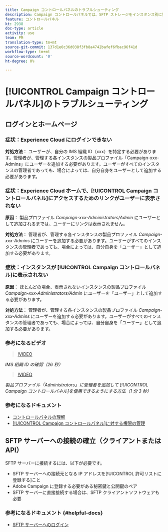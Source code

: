```yaml
---
title: Campaign コントロールパネルのトラブルシューティング
description: Campaign コントロールパネルでは、SFTP ストレージをインスタンス別に監視および管理したり、IP アドレスを許可リストに登録したりできます。
feature: コントロールパネル
kt: 2938
doc-type: article
activity: use
team: PM
translation-type: tm+mt
source-git-commit: 137d1e0c36d038f3fb8a4742bafef6fbac96f41d
workflow-type: tm+mt
source-wordcount: '0'
ht-degree: 0%

---
```



# [!UICONTROL Campaign コントロールパネル]のトラブルシューティング

## ログインとホームページ

### 症状：Experience Cloud にログインできない

**対処方法**：
ユーザーが、自分の IMS 組織 ID（xxx）を特定する必要があります。管理者が、管理する各インスタンスの製品プロファイル「Campaign-xxx-Admins」にユーザーを追加する必要があります。ユーザーがすべてのインスタンスの管理者であっても、場合によっては、自分自身をユーザーとして追加する必要があります。

### 症状：Experience Cloud ホームで、[!UICONTROL Campaign コントロールパネル]にアクセスするためのリンクがユーザーに表示されない

**原因**：
製品プロファイル _Campaign-xxx-Administrators/Admin_ にユーザーとして追加されるまでは、ユーザーにリンクは表示されません。

**対処方法**：
管理者が、管理する各インスタンスの製品プロファイル _Campaign-xxx-Admins_ にユーザーを追加する必要があります。ユーザーがすべてのインスタンスの管理者であっても、場合によっては、自分自身を「ユーザー」として追加する必要があります。

### 症状：インスタンスが [!UICONTROL Campaign コントロールパネル]に表示されない

**原因**：
ほとんどの場合、表示されないインスタンスの製品プロファイル _Campaign-xxx-Administrators/Admin_ にユーザーを「ユーザー」として追加する必要があります。

**対処方法**：
管理者が、管理する各インスタンスの製品プロファイル _Campaign-xxx-Admins_ にユーザーを追加する必要があります。ユーザーがすべてのインスタンスの管理者であっても、場合によっては、自分自身を「ユーザー」として追加する必要があります。

### 参考になるビデオ

>[!VIDEO](https://video.tv.adobe.com/v/27183?quality=12)

*IMS 組織 ID の確認（26 秒）*

>[!VIDEO](https://video.tv.adobe.com/v/27147?quality=12)

*製品プロファイル「Administrators」に管理者を追加して [!UICONTROL Campaign コントロールパネル]を使用できるようにする方法（1 分 3 秒）*

### 参考になるドキュメント

* [コントロールパネルの理解](https://docs.adobe.com/content/help/ja-JP/control-panel/using/control-panel-home.html)
* [[!UICONTROL Campaign コントロールパネル]に対する権限の管理](https://docs.adobe.com/content/help/ja-JP/control-panel/using/control-panel-home.html)

## SFTP サーバーへの接続の確立（クライアントまたは API）

SFTP サーバーに接続するには、以下が必要です。

* SFTP サーバーへの接続元となる IP アドレスを[!UICONTROL 許可リストに登録する]こと
* Adobe Campaign に登録する必要がある秘密鍵と公開鍵のペア
* SFTP サーバーに直接接続する場合は、SFTP クライアントソフトウェアも必要

### 参考になるドキュメント  {#helpful-docs}

* [SFTP サーバーへのログイン](https://docs.adobe.com/content/help/ja-JP/control-panel/using/control-panel-home.html#LoggingintoyourSFTPserver)

